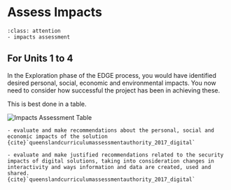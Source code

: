 # Assess Impacts

```{admonition} Tools use:
:class: attention
- impacts assessment
```

## For Units 1 to 4
In the Exploration phase of the EDGE process, you would have identified desired personal, social, economic and environmental impacts. You now need to consider how successful the project has been in achieving these.

This is best done in a table.

![Impacts Assessment Table](./assets/impacts_eval.png)


```{admonition} Unit 1 subject matter covered:
- evaluate and make recommendations about the personal, social and economic impacts of the solution
{cite}`queenslandcurriculumassessmentauthority_2017_digital`
```

```{admonition} Unit 4 subject matter covered:
- evaluate and make justified recommendations related to the security impacts of digital solutions, taking into consideration changes in interactivity and ways information and data are created, used and shared.
{cite}`queenslandcurriculumassessmentauthority_2017_digital`
```